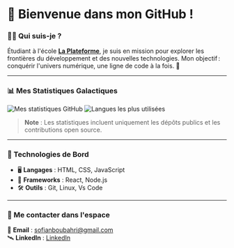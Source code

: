# 🌌 Bienvenue dans mon GitHub !

### 👨‍🚀 Qui suis-je ?
Étudiant à l'école **[La Plateforme](https://laplateforme.io/)**, je suis en mission pour explorer les frontières du développement et des nouvelles technologies. Mon objectif : conquérir l'univers numérique, une ligne de code à la fois. 🚀

---

### 📊 Mes Statistiques Galactiques

![Mes statistiques GitHub](https://github-readme-stats.vercel.app/api?username=sofian-boubahri&show_icons=true&theme=radical&count_private=true)  ![Langues les plus utilisées](https://github-readme-stats.vercel.app/api/top-langs/?username=sofian-boubahri&layout=compact&theme=radical)  

> **Note** : Les statistiques incluent uniquement les dépôts publics et les contributions open source.

---

### 🔧 Technologies de Bord
- 🖥️ **Langages** : HTML, CSS, JavaScript
- 🚀 **Frameworks** : React, Node.js  
- 🛠️ **Outils** : Git, Linux, Vs Code 

---

### 👾 Me contacter dans l'espace
📡 **Email** : [sofianboubahri@gmail.com](sofianboubahri@gmail.com)  
🛰️ **LinkedIn** : [LinkedIn](https://www.linkedin.com/in/sofian-boubahri-71a521271/)  

